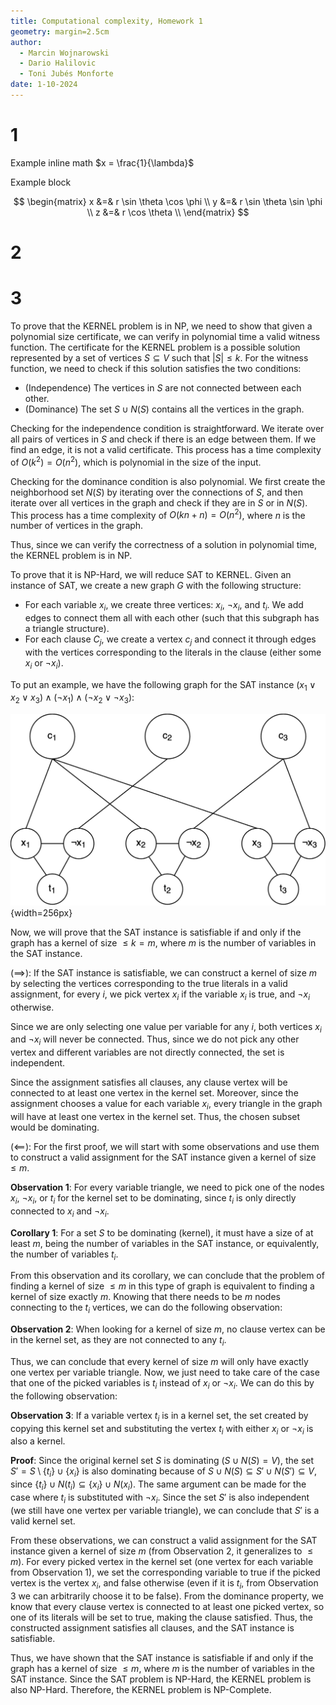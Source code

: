 ```yaml
---
title: Computational complexity, Homework 1
geometry: margin=2.5cm
author:
  - Marcin Wojnarowski
  - Dario Halilovic
  - Toni Jubés Monforte
date: 1-10-2024
---
```


# 1

Example inline math $x = \frac{1}{\lambda}$

Example block

$$
\begin{matrix}
	x &=& r \sin \theta \cos \phi \\
	y &=& r \sin \theta \sin \phi \\
	z &=& r \cos \theta \\
\end{matrix}
$$

# 2

# 3

To prove that the KERNEL problem is in NP, we need to show that given a polynomial size certificate, we can verify in polynomial time a valid witness function. The certificate for the KERNEL problem is a possible solution represented by a set of vertices $S\subseteq V$ such that $|S| \leq k$. For the witness function, we need to check if this solution satisfies the two conditions:

* (Independence) The vertices in $S$ are not connected between each other.
* (Dominance) The set $S \cup N(S)$ contains all the vertices in the graph.

Checking for the independence condition is straightforward. We iterate over all pairs of vertices in $S$ and check if there is an edge between them. If we find an edge, it is not a valid certificate. This process has a time complexity of $O(k^2)=O(n^2)$, which is polynomial in the size of the input.

Checking for the dominance condition is also polynomial. We first create the neighborhood set $N(S)$ by iterating over the connections of $S$, and then iterate over all vertices in the graph and check if they are in $S$ or in $N(S)$. This process has a time complexity of $O(kn+n)=O(n^2)$, where $n$ is the number of vertices in the graph.

Thus, since we can verify the correctness of a solution in polynomial time, the KERNEL problem is in NP.

To prove that it is NP-Hard, we will reduce SAT to KERNEL. Given an instance of SAT, we create a new graph $G$ with the following structure:

* For each variable $x_i$, we create three vertices: $x_i$, $\neg x_i$, and $t_i$. We add edges to connect them all with each other (such that this subgraph has a triangle structure).
* For each clause $C_j$, we create a vertex $c_j$ and connect it through edges with the vertices corresponding to the literals in the clause (either some $x_i$ or $\neg x_i$).

To put an example, we have the following graph for the SAT instance $(x_1 \lor x_2 \lor x_3) \land (\neg x_1) \land (\neg x_2 \lor \neg x_3)$:

![](KERNEL_example.png){width=256px}

Now, we will prove that the SAT instance is satisfiable if and only if the graph has a kernel of size $\leq k = m$, where $m$ is the number of variables in the SAT instance.

$(\implies):$ If the SAT instance is satisfiable, we can construct a kernel of size $m$ by selecting the vertices corresponding to the true literals in a valid assignment, for every $i$, we pick vertex $x_i$ if the variable $x_i$ is true, and $\neg x_i$ otherwise.

Since we are only selecting one value per variable for any $i$, both vertices $x_i$ and $\neg x_i$ will never be connected. Thus, since we do not pick any other vertex and different variables are not directly connected, the set is independent.

Since the assignment satisfies all clauses, any clause vertex will be connected to at least one vertex in the kernel set. Moreover, since the assignment chooses a value for each variable $x_i$, every triangle in the graph will have at least one vertex in the kernel set. Thus, the chosen subset would be dominating.

$(\impliedby):$ For the first proof, we will start with some observations and use them to construct a valid assignment for the SAT instance given a kernel of size $\leq m$.

**Observation 1**: For every variable triangle, we need to pick one of the nodes $x_i$, $\neg x_i$, or $t_i$ for the kernel set to be dominating, since $t_i$ is only directly connected to $x_i$ and $\neg x_i$.

**Corollary 1**: For a set $S$ to be dominating (kernel), it must have a size of at least $m$, being the number of variables in the SAT instance, or equivalently, the number of variables $t_i$.

From this observation and its corollary, we can conclude that the problem of finding a kernel of size $\leq m$ in this type of graph is equivalent to finding a kernel of size exactly $m$. Knowing that there needs to be $m$ nodes connecting to the $t_i$ vertices, we can do the following observation:

**Observation 2**: When looking for a kernel of size $m$, no clause vertex can be in the kernel set, as they are not connected to any $t_i$.

Thus, we can conclude that every kernel of size $m$ will only have exactly one vertex per variable triangle. Now, we just need to take care of the case that one of the picked variables is $t_i$ instead of $x_i$ or $\neg x_i$. We can do this by the following observation:

**Observation 3**: If a variable vertex $t_i$ is in a kernel set, the set created by copying this kernel set and substituting the vertex $t_i$ with either $x_i$ or $\neg x_i$ is also a kernel.

**Proof**: Since the original kernel set $S$ is dominating ($S \cup N(S) = V$), the set $S' = S \setminus \{t_i\} \cup \{x_i\}$ is also dominating because of $S \cup N(S) \subseteq S' \cup N(S') \subseteq V$, since $\{t_i\} \cup N(t_i) \subseteq \{x_i\} \cup N(x_i)$. The same argument can be made for the case where $t_i$ is substituted with $\neg x_i$. Since the set $S'$ is also independent (we still have one vertex per variable triangle), we can conclude that $S'$ is a valid kernel set.

From these observations, we can construct a valid assignment for the SAT instance given a kernel of size $m$ (from Observation 2, it generalizes to $\leq m$). For every picked vertex in the kernel set (one vertex for each variable from Observation 1), we set the corresponding variable to true if the picked vertex is the vertex $x_i$, and false otherwise (even if it is $t_i$, from Observation 3 we can arbitrarily choose it to be false). From the dominance property, we know that every clause vertex is connected to at least one picked vertex, so one of its literals will be set to true, making the clause satisfied. Thus, the constructed assignment satisfies all clauses, and the SAT instance is satisfiable.

Thus, we have shown that the SAT instance is satisfiable if and only if the graph has a kernel of size $\leq m$, where $m$ is the number of variables in the SAT instance. Since the SAT problem is NP-Hard, the KERNEL problem is also NP-Hard. Therefore, the KERNEL problem is NP-Complete.
